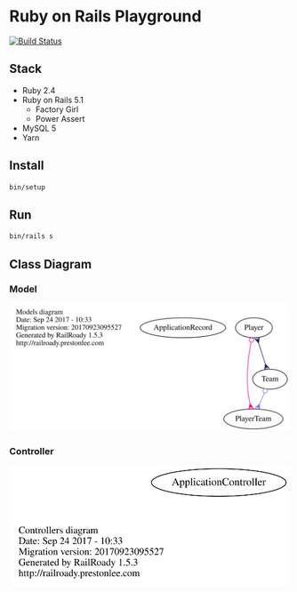 # Ruby on Rails Playground

[![Build Status](https://travis-ci.org/ybiquitous/rails-playground.svg?branch=master)](https://travis-ci.org/ybiquitous/rails-playground)

## Stack

- Ruby 2.4
- Ruby on Rails 5.1
  - Factory Girl
  - Power Assert
- MySQL 5
- Yarn

## Install

```sh
bin/setup
```

## Run

```sh
bin/rails s
```

## Class Diagram

### Model

![Diagram of Models](doc/models_brief.svg)

### Controller

![Diagram of Controllers](doc/controllers_brief.svg)
